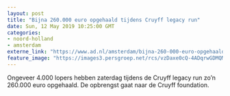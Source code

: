 ```yaml
---
layout: post
title: "Bijna 260.000 euro opgehaald tijdens Cruyff legacy run"
date: Sun, 12 May 2019 10:25:00 GMT
categories: 
- noord-holland 
- amsterdam 
externe_link: "https://www.ad.nl/amsterdam/bijna-260-000-euro-opgehaald-tijdens-cruyff-legacy-run~aff93128/"
feature_image: "https://images3.persgroep.net/rcs/vzDaxe0cQ-4ADqrwGDMQMcKiUAc/diocontent/148081114/_fitwidth/400/?appId=21791a8992982cd8da851550a453bd7f&quality=0.7"
---
```


Ongeveer 4.000 lopers hebben zaterdag tijdens de Cruyff legacy run zo’n 260.000 euro opgehaald. De opbrengst gaat naar de Cruyff foundation.
